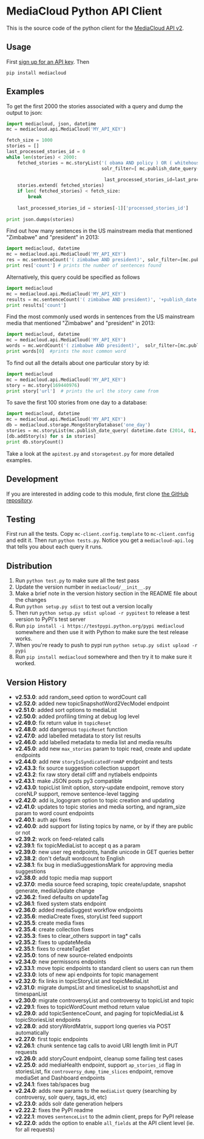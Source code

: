 MediaCloud Python API Client
============================

This is the source code of the python client for the [MediaCloud API v2](https://github.com/berkmancenter/mediacloud/blob/master/doc/api_2_0_spec/api_2_0_spec.md).

Usage
-----

First [sign up for an API key](https://core.mediacloud.org/login/register).  Then
```
pip install mediacloud
```

Examples
--------

To get the first 2000 the stories associated with a query and dump the output to json:
```python
import mediacloud, json, datetime
mc = mediacloud.api.MediaCloud('MY_API_KEY')

fetch_size = 1000
stories = []
last_processed_stories_id = 0
while len(stories) < 2000:
    fetched_stories = mc.storyList('( obama AND policy ) OR ( whitehouse AND policy)', 
                                   solr_filter=[ mc.publish_date_query( datetime.date(2013,1,1), datetime.date(2015,1,1)), 
                                                                         'tags_id_media:1'],
                                    last_processed_stories_id=last_processed_stories_id, rows= fetch_size)
    stories.extend( fetched_stories)
    if len( fetched_stories) < fetch_size:
        break
    
    last_processed_stories_id = stories[-1]['processed_stories_id']
    
print json.dumps(stories)
```

Find out how many sentences in the US mainstream media that mentioned "Zimbabwe" and "president" in 2013:
```python
import mediacloud, datetime
mc = mediacloud.api.MediaCloud('MY_API_KEY')
res = mc.sentenceCount('( zimbabwe AND president)', solr_filter=[mc.publish_date_query( datetime.date( 2013, 1, 1), datetime.date( 2014, 1, 1) ), 'tags_id_media:1' ])
print res['count'] # prints the number of sentences found
```

Alternatively, this query could be specified as follows
```python
import mediacloud
mc = mediacloud.api.MediaCloud('MY_API_KEY')
results = mc.sentenceCount('( zimbabwe AND president)', '+publish_date:[2013-01-01T00:00:00Z TO 2014-01-01T00:00:00Z} AND +tags_id_media:1')
print results['count']
```

Find the most commonly used words in sentences from the US mainstream media that mentioned "Zimbabwe" and "president" in 2013:
```python
import mediacloud, datetime
mc = mediacloud.api.MediaCloud('MY_API_KEY')
words = mc.wordCount('( zimbabwe AND president)',  solr_filter=[mc.publish_date_query( datetime.date( 2013, 1, 1), datetime.date( 2014, 1, 1) ), 'tags_id_media:1' ] )
print words[0]  #prints the most common word
```

To find out all the details about one particular story by id:
```python
import mediacloud
mc = mediacloud.api.MediaCloud('MY_API_KEY')
story = mc.story(169440976)
print story['url']  # prints the url the story came from
```

To save the first 100 stories from one day to a database:
```python
import mediacloud, datetime
mc = mediacloud.api.MediaCloud('MY_API_KEY')
db = mediacloud.storage.MongoStoryDatabase('one_day')
stories = mc.storyList(mc.publish_date_query( datetime.date (2014, 01, 01), datetime.date(2014,01,02) ), last_processed_stories_id=0,rows=100)
[db.addStory(s) for s in stories]
print db.storyCount()
```

Take a look at the `apitest.py` and `storagetest.py` for more detailed examples.

Development
-----------

If you are interested in adding code to this module, first clone [the GitHub repository](https://github.com/c4fcm/MediaCloud-API-Client).

## Testing

First run all the tests.  Copy `mc-client.config.template` to `mc-client.config` and edit it.
Then run `python tests.py`. Notice you get a `mediacloud-api.log` that tells you about each query it runs.

## Distribution

1. Run `python test.py` to make sure all the test pass
2. Update the version number in `mediacloud/__init__.py`
3. Make a brief note in the version history section in the README file about the changes
4. Run `python setup.py sdist` to test out a version locally
5. Then run `python setup.py sdist upload -r pypitest` to release a test version to PyPI's test server
6. Run `pip install -i https://testpypi.python.org/pypi mediacloud` somewhere and then use it with Python to make sure the test release works.
7. When you're ready to push to pypi run `python setup.py sdist upload -r pypi`
8. Run `pip install mediacloud` somewhere and then try it to make sure it worked.

Version History
---------------

* __v2.53.0__: add random_seed option to wordCount call
* __v2.52.0__: added new topicSnapshotWord2VecModel endpoint
* __v2.51.0__: added sort options to mediaList
* __v2.50.0__: added profiling timing at debug log level
* __v2.49.0__: fix return value in `topicReset`
* __v2.48.0__: add dangerous `topicReset` function
* __v2.47.0__: add labelled metadata to story list results
* __v2.46.0__: add labelled metadata to media list and media results
* __v2.45.0__: add new `max_stories` param to topic read, create and update endpoints
* __v2.44.0__: add new `storyIsSyndicatedFromAP` endpoint and tests
* __v2.43.3__: fix source suggestion collection support
* __v2.43.2__: fix raw story detail cliff and nytlabels endpoints
* __v2.43.1__: make JSON posts py3 compatible
* __v2.43.0__: topicList limit option, story-update endpoint, remove story coreNLP support, remove sentence-level tagging
* __v2.42.0__: add is_logogram option to topic creation and updating
* __v2.41.0__: updates to topic stories and media sorting, and ngram_size param to word count endpoints
* __v2.40.1__: auth api fixes 
* __v2.40.0__: add support for listing topics by name, or by if they are public or not
* __v2.39.2__: work on feed-related calls
* __v2.39.1__: fix topicMediaList to accept q as a param
* __v2.39.0__: new user reg endpoints, handle unicode in GET queries better
* __v2.38.2__: don't default wordcount to English
* __v2.38.1__: fix bug in mediaSuggestionsMark for approving media suggestions
* __v2.38.0__: add topic media map support
* __v2.37.0__: media source feed scraping, topic create/update, snapshot generate, mediaUpdate change
* __v2.36.2__: fixed defaults on updateTag
* __v2.36.1__: fixed system stats endpoint
* __v2.36.0__: added mediaSuggest workflow endpoints
* __v2.35.6__: mediaCreate fixes, storyList feed support
* __v2.35.5__: create media fixes
* __v2.35.4__: create collection fixes
* __v2.35.3__: fixes to clear_others support in tag* calls
* __v2.35.2__: fixes to updateMedia
* __v2.35.1__: fixes to createTagSet
* __v2.35.0__: tons of new source-related endpoints
* __v2.34.0__: new permissons endpoints
* __v2.33.1__: move topic endpoints to standard client so users can run them
* __v2.33.0__: lots of new api endpoints for topic management
* __v2.32.0__: fix links in topicStoryList and topicMediaList
* __v2.31.0__: migrate dumpsList and timesliceList to snapshotList and timespanList
* __v2.30.0__: migrate controversyList and controversy to topicList and topic 
* __v2.29.1__: fixes to topicWordCount method return value
* __v2.29.0__: add topicSentenceCount, and paging for topicMediaList & topicStoriesList endpoints
* __v2.28.0__: add storyWordMatrix, support long queries via POST automatically
* __v2.27.0__: first topic endpoints
* __v2.26.1__: chunk sentence tag calls to avoid URI length limit in PUT requests
* __v2.26.0__: add storyCount endpoint, cleanup some failing test cases
* __v2.25.0__: add mediaHealth endpoint, support `ap_stories_id` flag in storiesList, fix `controversy_dump_time_slices` endpoint, remove mediaSet and Dashboard endpoints
* __v2.24.1__: fixes tab/spaces bug
* __v2.24.0__: adds new params to the `mediaList` query (searching by controversy, solr query, tags_id, etc)
* __v2.23.0__: adds solr date generation helpers
* __v2.22.2__: fixes the PyPI readme
* __v2.22.1__: moves `sentenceList` to the admin client, preps for PyPI release
* __v2.22.0__: adds the option to enable `all_fields` at the API client level (ie. for all requests) 
